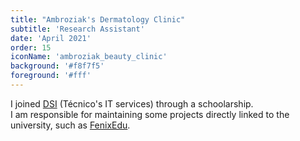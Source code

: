 ```yaml
---
title: "Ambroziak's Dermatology Clinic"
subtitle: 'Research Assistant'
date: 'April 2021'
order: 15
iconName: 'ambroziak_beauty_clinic'
background: '#f8f7f5'
foreground: '#fff'
---
```


I joined [DSI](https://si.tecnico.ulisboa.pt/en/) (Técnico's IT services) through a schoolarship.  
I am responsible for maintaining some projects directly linked to the university, such as [FenixEdu](https://github.com/FenixEdu/fenixedu-academic/commits?author=diogotcorreia).
